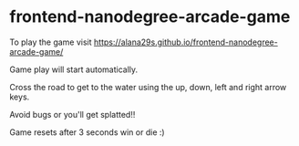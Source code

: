 frontend-nanodegree-arcade-game
===============================

To play the game visit https://alana29s.github.io/frontend-nanodegree-arcade-game/

Game play will start automatically.

Cross the road to get to the water using the up, down, left and right arrow keys.

Avoid bugs or you'll get splatted!!

Game resets after 3 seconds win or die :)
